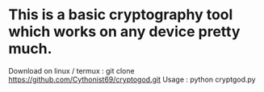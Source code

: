 # This is a basic cryptography tool which works on any device pretty much.
  

Download on linux / termux :
  git clone https://github.com/Cythonist69/cryptogod.git
Usage : 
  python cryptgod.py
  
  
